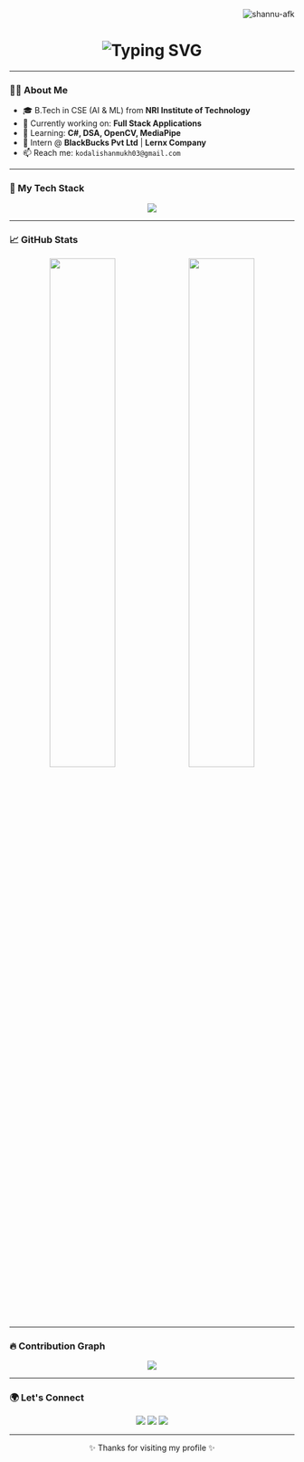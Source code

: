<!-- GitHub Profile Views -->
<p align="right">
  <img src="https://komarev.com/ghpvc/?username=shannu-afk&label=Profile%20Views&color=blueviolet&style=flat" alt="shannu-afk" />
</p>

<!-- Animated Typing SVG Header -->
<h1 align="center">
  <img src="https://readme-typing-svg.demolab.com?font=Fira+Code&duration=3000&pause=500&color=0FF7F7&vCenter=true&center=true&lines=Hi+%F0%9F%91%8B+I'm+K+.+Shanmukh;AI%2FML+Enthusiast+%7C+Python+Dev;OpenCV+%7C+React+%7C+Django+%7C+Flask;Welcome+to+my+GitHub+Profile!" alt="Typing SVG" />
</h1>

---

### 👨‍💻 About Me
- 🎓 B.Tech in CSE (AI & ML) from **NRI Institute of Technology**
- 🔭 Currently working on: **Full Stack Applications**
- 🌱 Learning: **C#, DSA, OpenCV, MediaPipe**
- 💼 Intern @ **BlackBucks Pvt Ltd** | **Lernx Company**
- 📫 Reach me: `kodalishanmukh03@gmail.com`

---

### 🚀 My Tech Stack

<p align="center">
  <img src="https://skillicons.dev/icons?i=python,flask,django,react,nodejs,js,html,css,git,github,vscode,mysql,mongodb,opencv" />
</p>

---

### 📈 GitHub Stats

<p align="center">
  <img width="48%" src="https://github-readme-stats.vercel.app/api?username=shannu-afk&show_icons=true&theme=radical" />
  <img width="48%" src="https://github-readme-streak-stats.herokuapp.com/?user=shannu-afk&theme=radical" />
</p>

---

### 🔥 Contribution Graph

<p align="center">
  <img src="https://github-readme-activity-graph.vercel.app/graph?username=shannu-afk&theme=react-dark&hide_border=true&area=true" />
</p>

---

### 🌍 Let's Connect

<p align="center">
  <a href="mailto:kodalishanmukh03@gmail.com"><img src="https://img.shields.io/badge/Email-D14836?style=for-the-badge&logo=gmail&logoColor=white" /></a>
  <a href="https://github.com/shannu-afk"><img src="https://img.shields.io/badge/GitHub-100000?style=for-the-badge&logo=github&logoColor=white" /></a>
  <a href="https://www.linkedin.com/in/shanmukh-chowdary-kodali-b4462526a/"><img src="https://img.shields.io/badge/LinkedIn-0A66C2?style=for-the-badge&logo=linkedin&logoColor=white" /></a>
</p>

---

<!-- Footer -->
<p align="center">
  ✨ Thanks for visiting my profile ✨
</p>
